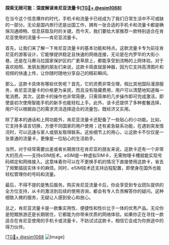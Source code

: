 **探索无限可能：深度解读肯尼亚流量卡[[TG💪+ @esim1088](https://t.me/s/esim1088)]**

在当今这个信息爆炸的时代，手机卡和流量卡已经成为了我们日常生活中不可或缺的一部分。无论是国内旅行还是出国工作，拥有一张合适的手机卡和流量卡都是确保沟通顺畅、信息获取及时的关键。而今天，我们要给大家推荐一款特别适合在肯尼亚使用的流量卡——肯尼亚流量卡。

首先，让我们来了解一下肯尼亚流量卡的基本功能和特点。这款流量卡专为前往肯尼亚的游客设计，它能够提供稳定且快速的网络连接，无论是在内罗毕的大街小巷，还是在马赛马拉国家保护区的广袤草原上，都能享受到流畅的上网体验。对于喜欢拍照、发朋友圈的朋友们来说，这款卡简直就是神器，因为它支持高清图片和视频的快速上传，让你随时随地分享自己的精彩瞬间。

那么，这款卡具体有哪些优势呢？首先，它的资费非常合理，相比其他国际漫游服务，肯尼亚流量卡的价格更为亲民，而且没有隐藏费用，用户可以清楚地知道每一笔消费。其次，这款卡的操作也非常简便，只需简单的几步操作即可完成激活，即使是初次使用智能手机的新手也能轻松上手。此外，该卡还提供了多种套餐选择，用户可以根据自己的需求灵活选择适合的流量包，既经济又实用。

除了基本的通话和上网功能外，肯尼亚流量卡还配备了一些贴心的小功能。比如，它支持多语言切换，方便不同国家的用户使用；还有紧急联系功能，在遇到突发情况时，可以迅速与家人或朋友取得联系。这些细节上的用心，让这款卡不仅仅是一张普通的流量卡，更像是一位贴心的生活助手。

当然，对于经常需要出差或者长期居住在肯尼亚的朋友来说，这款卡还有一个非常大的亮点——支持eSIM技术。eSIM是一种虚拟SIM卡，无需物理卡槽就能实现号码绑定和网络接入。这意味着你可以在不更换手机的情况下直接使用这款卡，省去了频繁插拔实体卡的麻烦。同时，eSIM技术还支持远程配置，即使身在国外也能轻松管理你的号码和流量。

最后，不得不提的是售后服务。购买肯尼亚流量卡后，你会享受到专业团队提供的全方位支持，从卡的激活到后续的使用咨询，都会有专人负责解答你的疑问。这种细致入微的服务，无疑让人感到安心和放心。

总之，肯尼亚流量卡是一款集实用性、便捷性和性价比于一体的优秀产品。无论你是短期旅游还是长期居住，它都能为你带来优质的网络体验。如果你正在寻找一款适合在肯尼亚使用的手机卡或流量卡，不妨试试这款卡，相信它会成为你旅途中的得力伙伴。

[[TG💪+ @esim1088](https://t.me/s/esim1088) ![Image](https://i.postimg.cc/4NQfJmqS/Snipaste-2025-05-13-00-14-12.png)]